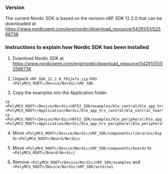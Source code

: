 ### Version

The current Nordic SDK is based on the revision nRF SDK 12.2.0 that can be downloaded at <https://www.nordicsemi.com/eng/nordic/download_resource/54291/51/52566736>

### Instructions to explain how Nordic SDK has been installed

1. Download Nordic SDK at <https://www.nordicsemi.com/eng/nordic/download_resource/54291/51/52566736>

2. Unpack `nRF_SDK_12.2.0_f012efa.zip` into `<PolyMCU_ROOT>/Device/Nordic/nRF_SDK`

3. Copy the examples into the Application folder

```
cp <PolyMCU_ROOT>/Device/Nordic/nRF52_SDK/examples/ble_central/ble_app_hrs_c/main.c <PolyMCU_ROOT>/Application/Nordic/ble_app_hrs_central/ble_central_heart_monitor.c
cp <PolyMCU_ROOT>/Device/Nordic/nRF52_SDK/examples/ble_peripheral/ble_app_hrs/main.c <PolyMCU_ROOT>/Application/Nordic/ble_app_hrs_peripheral/ble_peripheral_heart_monitor.c
```

4. Move `<PolyMCU_ROOT>/Device/Nordic/nRF_SDK/components/libraries/bsp` to `<PolyMCU_ROOT>/Board/Nordic/`
5. Move `<PolyMCU_ROOT>/Device/Nordic/nRF_SDK/components/boards` to `<PolyMCU_ROOT>/Board/Nordic/`

6. Remove `<PolyMCU_ROOT>/Device/Nordic/nRF_SDK/examples` and `<PolyMCU_ROOT>/Device/Nordic/nRF_SDK/external`
